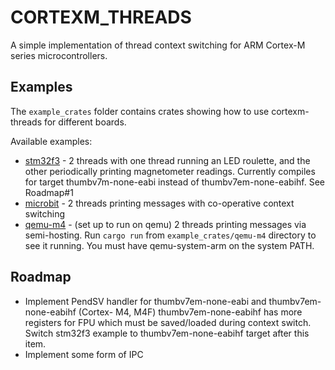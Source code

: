 # CORTEXM_THREADS

A simple implementation of thread context switching for 
ARM Cortex-M series microcontrollers.

## Examples
The `example_crates` folder contains crates showing how to 
use cortexm-threads for different boards.

Available examples:
 - [stm32f3](./example_crates/stm32f3) - 2 threads with one 
 thread running an LED roulette, and the other periodically
 printing magnetometer readings. Currently compiles for target
 thumbv7m-none-eabi instead of thumbv7em-none-eabihf. See Roadmap#1
 - [microbit](./example_crates/microbit) - 2 threads printing
 messages with co-operative context switching
 - [qemu-m4](./example_crates/qemu-m4) - (set up to run
 on qemu) 2 threads printing messages via semi-hosting.
 Run `cargo run` from `example_crates/qemu-m4` directory
 to see it running. You must have qemu-system-arm on the system PATH.

## Roadmap
 - Implement PendSV handler for thumbv7em-none-eabi and thumbv7em-none-eabihf 
 (Cortex- M4, M4F)
 thumbv7em-none-eabihf
 has more registers for FPU which must be saved/loaded during context switch.
 Switch stm32f3 example to thumbv7em-none-eabihf target after this item.
 - Implement some form of IPC
